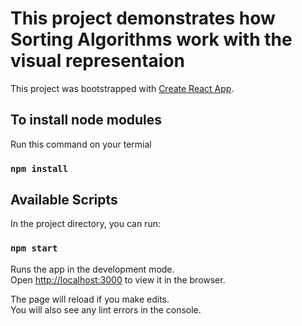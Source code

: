 # This project demonstrates how Sorting Algorithms work with the visual representaion

This project was bootstrapped with [Create React App](https://github.com/facebook/create-react-app).

## To install node modules

Run this command on your termial

### `npm install`

## Available Scripts

In the project directory, you can run:

### `npm start`

Runs the app in the development mode.\
Open [http://localhost:3000](http://localhost:3000) to view it in the browser.

The page will reload if you make edits.\
You will also see any lint errors in the console.

